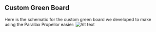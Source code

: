 ## Custom Green Board

Here is the schematic for the custom green board we developed to make using the Parallax Propellor easier: 
![Alt text](custom_board.jpg)
